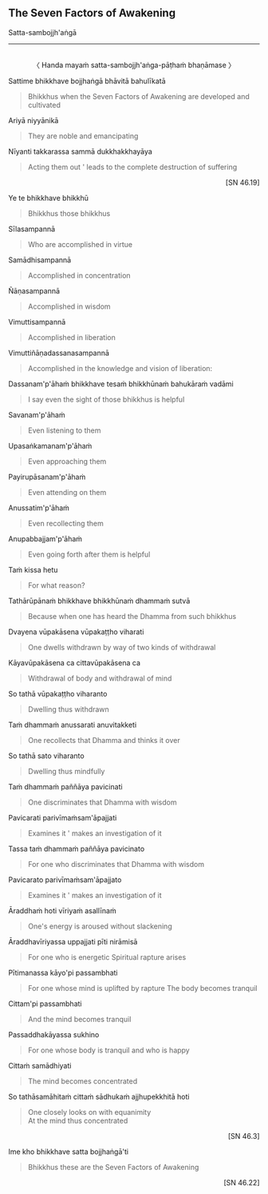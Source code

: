 ## The Seven Factors of Awakening<a id="seven-factors-of-awakening"></a>
Satta-sambojjh'aṅgā

---
<br>

<center>
〈 Handa mayaṁ satta-sambojjh'aṅga-pāṭhaṁ bhaṇāmase 〉
</center>

Sattime bhikkhave bojjhaṅgā bhāvitā bahulīkatā

<div class="english">

> Bhikkhus when the Seven Factors of Awakening are developed and cultivated

</div>

Ariyā niyyānikā

<div class="english">

> They are noble and emancipating

</div>

Nīyanti takkarassa sammā dukkhakkhayāya

<div class="english">

> Acting them out <span class="breathmark">'</span> leads to the complete destruction of suffering

</div>

<p style="text-align:right;">[SN 46.19]</p>

Ye te bhikkhave bhikkhū

<div class="english">

> Bhikkhus those bhikkhus

</div>

Sīlasampannā

<div class="english">

> Who are accomplished in virtue

</div>

Samādhisampannā

<div class="english">

> Accomplished in concentration

</div>

Ñāṇasampannā

<div class="english">

> Accomplished in wisdom

</div>

Vimuttisampannā

<div class="english">

> Accomplished in liberation

</div>

Vimuttiñāṇadassanasampannā

<div class="english">

> Accomplished in the knowledge and vision of liberation:

</div>

Dassanam'p'āhaṁ bhikkhave tesaṁ bhikkhūnaṁ bahukāraṁ vadāmi

<div class="english">

> I say even the sight of those bhikkhus is helpful

</div>

Savanam'p'āhaṁ

<div class="english">

> Even listening to them

</div>

Upasaṅkamanam'p'āhaṁ

<div class="english">

> Even approaching them

</div>

Payirupāsanam'p'āhaṁ

<div class="english">

> Even attending on them

</div>

Anussatim'p'āhaṁ

<div class="english">

> Even recollecting them

</div>

Anupabbajjam'p'āhaṁ

<div class="english">

> Even going forth after them is helpful

</div>

Taṁ kissa hetu

<div class="english">

> For what reason?

</div>

Tathārūpānaṁ bhikkhave bhikkhūnaṁ dhammaṁ sutvā

<div class="english">

> Because when one has heard the Dhamma from such bhikkhus

</div>

Dvayena vūpakāsena vūpakaṭṭho viharati

<div class="english">

> One dwells withdrawn by way of two kinds of withdrawal

</div>

Kāyavūpakāsena ca cittavūpakāsena ca

<div class="english">

> Withdrawal of body and withdrawal of mind

</div>

So tathā vūpakaṭṭho viharanto

<div class="english">

> Dwelling thus withdrawn

</div>

Taṁ dhammaṁ anussarati anuvitakketi

<div class="english">

> One recollects that Dhamma and thinks it over

</div>

So tathā sato viharanto

<div class="english">

> Dwelling thus mindfully

</div>

Taṁ dhammaṁ paññāya pavicinati

<div class="english">

> One discriminates that Dhamma with wisdom

</div>

Pavicarati parivīmaṁsam'āpajjati

<div class="english">

> Examines it <span class="breathmark">'</span> makes an investigation of it

</div>

Tassa taṁ dhammaṁ paññāya pavicinato

<div class="english">

> For one who discriminates that Dhamma with wisdom

</div>

Pavicarato parivīmaṁsam'āpajjato

<div class="english">

> Examines it <span class="breathmark">'</span> makes an investigation of it

</div>

Āraddhaṁ hoti vīriyaṁ asallīnaṁ

<div class="english">

> One's energy is aroused without slackening

</div>

Āraddhavīriyassa uppajjati pīti nirāmisā

<div class="english">

> For one who is energetic
> Spiritual rapture arises

</div>

Pītimanassa kāyo'pi passambhati

<div class="english">

> For one whose mind is uplifted by rapture
> The body becomes tranquil

</div>

Cittam'pi passambhati

<div class="english">

> And the mind becomes tranquil

</div>

Passaddhakāyassa sukhino

<div class="english">

> For one whose body is tranquil and who is happy

</div>

Cittaṁ samādhiyati

<div class="english">

> The mind becomes concentrated

</div>

So tathāsamāhitaṁ cittaṁ sādhukaṁ ajjhupekkhitā hoti

<div class="english">

> One closely looks on with equanimity\
> At the mind thus concentrated

</div>

<p style="text-align:right;">[SN 46.3]</p>

Ime kho bhikkhave satta bojjhaṅgā'ti

<div class="english">

> Bhikkhus these are the Seven Factors of Awakening

</div>

<p style="text-align:right;">[SN 46.22]</p>
